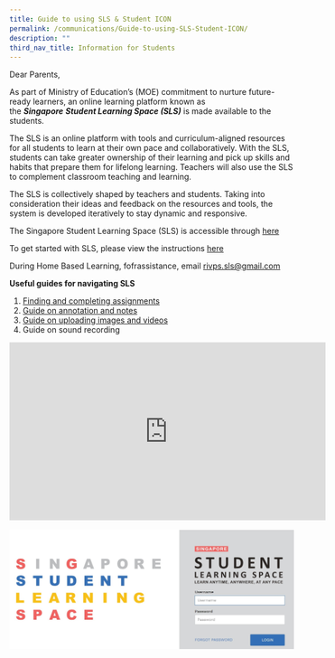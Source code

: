 ```yaml
---
title: Guide to using SLS & Student ICON
permalink: /communications/Guide-to-using-SLS-Student-ICON/
description: ""
third_nav_title: Information for Students
---
```

Dear Parents,

  

As part of Ministry of Education’s (MOE) commitment to nurture future-ready learners, an online learning platform known as the&nbsp;**_Singapore_**&nbsp;**_Student Learning Space (SLS)_**&nbsp;is made available to the students.

The SLS is an online platform with tools and curriculum-aligned resources for all students&nbsp;to&nbsp;learn at their own pace and collaboratively.&nbsp;With the SLS, students can take&nbsp;greater ownership of their learning and&nbsp;pick up skills and habits that prepare them for lifelong learning.&nbsp;Teachers will also use the SLS to&nbsp;complement classroom teaching and learning.

The SLS is collectively shaped by teachers and students. Taking into consideration their ideas and feedback on the resources and tools, the system is developed iteratively to stay dynamic and responsive.

The Singapore Student Learning Space (SLS) is accessible through [here](https://vle.learning.moe.edu.sg/login)

To get started with SLS, please view the instructions [here](/files/Communications/Guide%20to%20using%20SLS%20and%20iCON/SLS%20Account%20Management%20-%20Guide%20for%20Students.pdf)

During Home Based Learning, fofrassistance,&nbsp;email&nbsp;[rivps.sls@gmail.com](mailto:rivps.sls@gmail.com)

**Useful guides for navigating SLS**  
1. [Finding and completing assignments](/files/Communications/Guide%20to%20using%20SLS%20and%20iCON/Finding%20and%20completing%20assignments.pdf)
2. [Guide on annotation and notes](/files/Communications/Guide%20to%20using%20SLS%20and%20iCON/SLS%20Guide%20on%20annotation%20and%20notes.pdf)
3. [Guide on uploading images and videos](/files/Communications/Guide%20to%20using%20SLS%20and%20iCON/SLS%20Upload%20an%20image%20or%20video.pdf)
4. Guide on sound recording

<iframe width="560" height="315" src="https://www.youtube.com/embed/pz7ZtKTanKc" title="YouTube video player" frameborder="0" allow="accelerometer; autoplay; clipboard-write; encrypted-media; gyroscope; picture-in-picture; web-share" allowfullscreen=""></iframe>

![](/images/Communications/Capture.jpg)